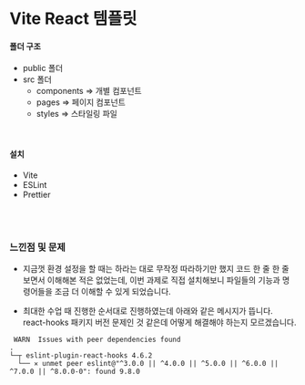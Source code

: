 # Vite React 템플릿

#### 폴더 구조
- public 폴더
- src 폴더
  - components => 개별 컴포넌트
  - pages => 페이지 컴포넌트
  - styles => 스타일링 파일

<br/>

#### 설치
- Vite
- ESLint
- Prettier

<br/><br/>

### 느낀점 및 문제

- 지금껏 환경 설정을 할 때는 하라는 대로 무작정 따라하기만 했지 코드 한 줄 한 줄 보면서 이해해본 적은 없었는데, 이번 과제로 직접 설치해보니 파일들의 기능과 명령어들을 조금 더 이해할 수 있게 되었습니다. 

- 최대한 수업 때 진행한 순서대로 진행하였는데 아래와 같은 메시지가 뜹니다. react-hooks 패키지 버전 문제인 것 같은데 어떻게 해결해야 하는지 모르겠습니다.
```
 WARN  Issues with peer dependencies found
.
└─┬ eslint-plugin-react-hooks 4.6.2
  └── ✕ unmet peer eslint@"^3.0.0 || ^4.0.0 || ^5.0.0 || ^6.0.0 || ^7.0.0 || ^8.0.0-0": found 9.8.0    
```

<br/><br/>